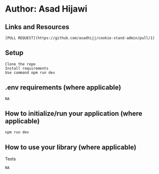 # Author: Asad Hijawi

## Links and Resources

    [PULL REQUEST](https://github.com/asadhijj/cookie-stand-admin/pull/1)

## Setup

    Clone the repo
    Install requirements
    Use command npm run dev

## .env requirements (where applicable)

    NA

## How to initialize/run your application (where applicable)

    npm run dev

## How to use your library (where applicable)
Tests

    NA
